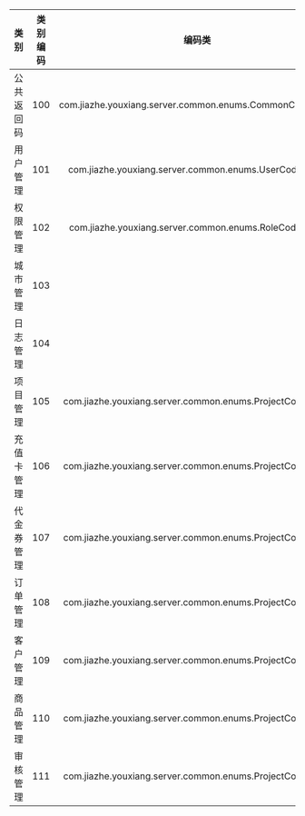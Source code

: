 | 类别 | 类别编码 | 编码类 |
| :---:| :---: | :---: |
| 公共返回码| 100 | com.jiazhe.youxiang.server.common.enums.CommonCodeEnum |
| 用户管理| 101 | com.jiazhe.youxiang.server.common.enums.UserCodeEnum |
| 权限管理| 102 | com.jiazhe.youxiang.server.common.enums.RoleCodeEnum |
| 城市管理| 103 |  |
| 日志管理| 104 |  |
| 项目管理| 105 | com.jiazhe.youxiang.server.common.enums.ProjectCodeEnum |
| 充值卡管理| 106 | com.jiazhe.youxiang.server.common.enums.ProjectCodeEnum |
| 代金券管理| 107 | com.jiazhe.youxiang.server.common.enums.ProjectCodeEnum |
| 订单管理| 108 | com.jiazhe.youxiang.server.common.enums.ProjectCodeEnum |
| 客户管理| 109 | com.jiazhe.youxiang.server.common.enums.ProjectCodeEnum |
| 商品管理| 110 | com.jiazhe.youxiang.server.common.enums.ProjectCodeEnum |
| 审核管理| 111 | com.jiazhe.youxiang.server.common.enums.ProjectCodeEnum |
